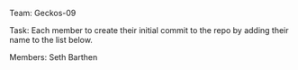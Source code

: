 Team: Geckos-09

Task: Each member to create their initial commit to the repo by adding their name to the list below.

Members:
	Seth Barthen

